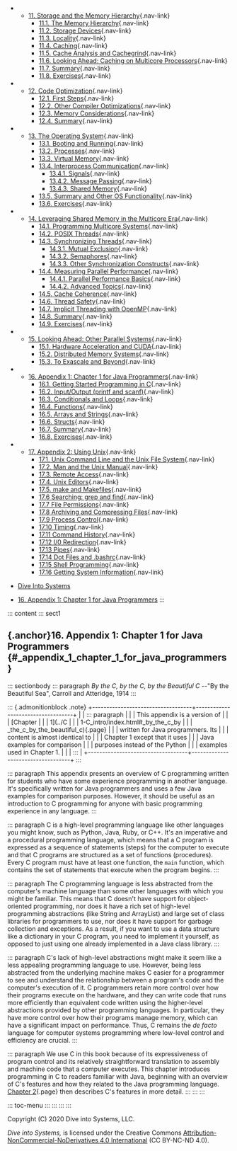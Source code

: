 
-   -   [11. Storage and the Memory
        Hierarchy](../C11-MemHierarchy/index.html){.nav-link}
        -   [11.1. The Memory
            Hierarchy](../C11-MemHierarchy/mem_hierarchy.html){.nav-link}
        -   [11.2. Storage
            Devices](../C11-MemHierarchy/devices.html){.nav-link}
        -   [11.3.
            Locality](../C11-MemHierarchy/locality.html){.nav-link}
        -   [11.4. Caching](../C11-MemHierarchy/caching.html){.nav-link}
        -   [11.5. Cache Analysis and
            Cachegrind](../C11-MemHierarchy/cachegrind.html){.nav-link}
        -   [11.6. Looking Ahead: Caching on Multicore
            Processors](../C11-MemHierarchy/coherency.html){.nav-link}
        -   [11.7. Summary](../C11-MemHierarchy/summary.html){.nav-link}
        -   [11.8.
            Exercises](../C11-MemHierarchy/exercises.html){.nav-link}

-   -   [12. Code Optimization](../C12-CodeOpt/index.html){.nav-link}
        -   [12.1. First Steps](../C12-CodeOpt/basic.html){.nav-link}
        -   [12.2. Other Compiler
            Optimizations](../C12-CodeOpt/loops_functions.html){.nav-link}
        -   [12.3. Memory
            Considerations](../C12-CodeOpt/memory_considerations.html){.nav-link}
        -   [12.4. Summary](../C12-CodeOpt/summary.html){.nav-link}

-   -   [13. The Operating System](../C13-OS/index.html){.nav-link}
        -   [13.1. Booting and Running](../C13-OS/impl.html){.nav-link}
        -   [13.2. Processes](../C13-OS/processes.html){.nav-link}
        -   [13.3. Virtual Memory](../C13-OS/vm.html){.nav-link}
        -   [13.4. Interprocess
            Communication](../C13-OS/ipc.html){.nav-link}
            -   [13.4.1. Signals](../C13-OS/ipc_signals.html){.nav-link}
            -   [13.4.2. Message
                Passing](../C13-OS/ipc_msging.html){.nav-link}
            -   [13.4.3. Shared
                Memory](../C13-OS/ipc_shm.html){.nav-link}
        -   [13.5. Summary and Other OS
            Functionality](../C13-OS/advanced.html){.nav-link}
        -   [13.6. Exercises](../C13-OS/exercises.html){.nav-link}

-   -   [14. Leveraging Shared Memory in the Multicore
        Era](../C14-SharedMemory/index.html){.nav-link}
        -   [14.1. Programming Multicore
            Systems](../C14-SharedMemory/multicore.html){.nav-link}
        -   [14.2. POSIX
            Threads](../C14-SharedMemory/posix.html){.nav-link}
        -   [14.3. Synchronizing
            Threads](../C14-SharedMemory/synchronization.html){.nav-link}
            -   [14.3.1. Mutual
                Exclusion](../C14-SharedMemory/mutex.html){.nav-link}
            -   [14.3.2.
                Semaphores](../C14-SharedMemory/semaphores.html){.nav-link}
            -   [14.3.3. Other Synchronization
                Constructs](../C14-SharedMemory/other_syncs.html){.nav-link}
        -   [14.4. Measuring Parallel
            Performance](../C14-SharedMemory/performance.html){.nav-link}
            -   [14.4.1. Parallel Performance
                Basics](../C14-SharedMemory/performance_basics.html){.nav-link}
            -   [14.4.2. Advanced
                Topics](../C14-SharedMemory/performance_advanced.html){.nav-link}
        -   [14.5. Cache
            Coherence](../C14-SharedMemory/cache_coherence.html){.nav-link}
        -   [14.6. Thread
            Safety](../C14-SharedMemory/thread_safety.html){.nav-link}
        -   [14.7. Implicit Threading with
            OpenMP](../C14-SharedMemory/openmp.html){.nav-link}
        -   [14.8. Summary](../C14-SharedMemory/summary.html){.nav-link}
        -   [14.9.
            Exercises](../C14-SharedMemory/exercises.html){.nav-link}

-   -   [15. Looking Ahead: Other Parallel
        Systems](../C15-Parallel/index.html){.nav-link}
        -   [15.1. Hardware Acceleration and
            CUDA](../C15-Parallel/gpu.html){.nav-link}
        -   [15.2. Distributed Memory
            Systems](../C15-Parallel/distrmem.html){.nav-link}
        -   [15.3. To Exascale and
            Beyond](../C15-Parallel/cloud.html){.nav-link}

-   -   [16. Appendix 1: Chapter 1 for Java
        Programmers](index.html){.nav-link}
        -   [16.1. Getting Started Programming in
            C](getting_started.html){.nav-link}
        -   [16.2. Input/Output (printf and
            scanf)](input_output.html){.nav-link}
        -   [16.3. Conditionals and Loops](conditionals.html){.nav-link}
        -   [16.4. Functions](functions.html){.nav-link}
        -   [16.5. Arrays and Strings](arrays_strings.html){.nav-link}
        -   [16.6. Structs](structs.html){.nav-link}
        -   [16.7. Summary](summary.html){.nav-link}
        -   [16.8. Exercises](exercises.html){.nav-link}

-   -   [17. Appendix 2: Using Unix](../Appendix2/index.html){.nav-link}
        -   [17.1. Unix Command Line and the Unix File
            System](../Appendix2/cmdln_basics.html){.nav-link}
        -   [17.2. Man and the Unix
            Manual](../Appendix2/man.html){.nav-link}
        -   [17.3. Remote Access](../Appendix2/ssh_scp.html){.nav-link}
        -   [17.4. Unix Editors](../Appendix2/editors.html){.nav-link}
        -   [17.5. make and
            Makefiles](../Appendix2/makefiles.html){.nav-link}
        -   [17.6 Searching: grep and
            find](../Appendix2/grep.html){.nav-link}
        -   [17.7 File Permissions](../Appendix2/chmod.html){.nav-link}
        -   [17.8 Archiving and Compressing
            Files](../Appendix2/tar.html){.nav-link}
        -   [17.9 Process Control](../Appendix2/pskill.html){.nav-link}
        -   [17.10 Timing](../Appendix2/timing.html){.nav-link}
        -   [17.11 Command
            History](../Appendix2/history.html){.nav-link}
        -   [17.12 I/0
            Redirection](../Appendix2/ioredirect.html){.nav-link}
        -   [17.13 Pipes](../Appendix2/pipe.html){.nav-link}
        -   [17.14 Dot Files and
            .bashrc](../Appendix2/dotfiles.html){.nav-link}
        -   [17.15 Shell
            Programming](../Appendix2/shellprog.html){.nav-link}
        -   [17.16 Getting System
            Information](../Appendix2/sysinfo.html){.nav-link}



-   [Dive Into Systems](../index-2.html)
-   [16. Appendix 1: Chapter 1 for Java Programmers](index.html)
:::

::: content
::: sect1
## [](#_appendix_1_chapter_1_for_java_programmers){.anchor}16. Appendix 1: Chapter 1 for Java Programmers {#_appendix_1_chapter_1_for_java_programmers}

::: sectionbody
::: paragraph
*By the C, by the C, by the Beautiful C* \--\"By the Beautiful Sea\",
Carroll and Atteridge, 1914
:::

::: {.admonitionblock .note}
+-----------------------------------+-----------------------------------+
|                                   | ::: paragraph                     |
|                                   | This appendix is a version of     |
|                                   | [Chapter                          |
|                                   | 1](../C                           |
|                                   | 1-C_intro/index.html#_by_the_c_by |
|                                   | _the_c_by_the_beautiful_c){.page} |
|                                   | written for Java programmers. Its |
|                                   | content is almost identical to    |
|                                   | Chapter 1 except that it uses     |
|                                   | Java examples for comparison      |
|                                   | purposes instead of the Python    |
|                                   | examples used in Chapter 1.       |
|                                   | :::                               |
+-----------------------------------+-----------------------------------+
:::

::: paragraph
This appendix presents an overview of C programming written for students
who have some experience programming in another language. It's
specifically written for Java programmers and uses a few Java examples
for comparison purposes. However, it should be useful as an introduction
to C programming for anyone with basic programming experience in any
language.
:::

::: paragraph
C is a high-level programming language like other languages you might
know, such as Python, Java, Ruby, or C++. It's an imperative and a
procedural programming language, which means that a C program is
expressed as a sequence of statements (steps) for the computer to
execute and that C programs are structured as a set of functions
(procedures). Every C program must have at least one function, the
`main` function, which contains the set of statements that execute when
the program begins.
:::

::: paragraph
The C programming language is less abstracted from the computer's
machine language than some other languages with which you might be
familiar. This means that C doesn't have support for object-oriented
programming, nor does it have a rich set of high-level programming
abstractions (like String and ArrayList) and large set of class
libraries for programmers to use, nor does it have support for garbage
collection and exceptions. As a result, if you want to use a data
structure like a dictionary in your C program, you need to implement it
yourself, as opposed to just using one already implemented in a Java
class library.
:::

::: paragraph
C's lack of high-level abstractions might make it seem like a less
appealing programming language to use. However, being less abstracted
from the underlying machine makes C easier for a programmer to see and
understand the relationship between a program's code and the computer's
execution of it. C programmers retain more control over how their
programs execute on the hardware, and they can write code that runs more
efficiently than equivalent code written using the higher-level
abstractions provided by other programming languages. In particular,
they have more control over how their programs manage memory, which can
have a significant impact on performance. Thus, C remains the *de facto*
language for computer systems programming where low-level control and
efficiency are crucial.
:::

::: paragraph
We use C in this book because of its expressiveness of program control
and its relatively straightforward translation to assembly and machine
code that a computer executes. This chapter introduces programming in C
to readers familiar with Java, beginning with an overview of C's
features and how they related to the Java programming language. [Chapter
2](../C2-C_depth/index.html#_a_deeper_dive_into_c_programming){.page}
then describes C's features in more detail.
:::
:::
:::

::: toc-menu
:::
:::
:::
:::

Copyright (C) 2020 Dive into Systems, LLC.

*Dive into Systems,* is licensed under the Creative Commons
[Attribution-NonCommercial-NoDerivatives 4.0
International](https://creativecommons.org/licenses/by-nc-nd/4.0/) (CC
BY-NC-ND 4.0).
